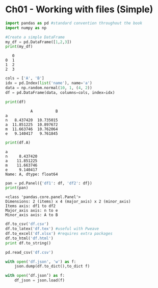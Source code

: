 
# Ch01 - Working with files (Simple)


```python
import pandas as pd #standard convention throughout the book
import numpy as np
```


```python
#Create a simple DataFrame
my_df = pd.DataFrame([1,2,3])
print(my_df)
```

       0
    0  1
    1  2
    2  3
    


```python
cols = ['A', 'B']
idx = pd.Index(list('name'), name='a')
data = np.random.normal(10, 1, (4, 2))
df = pd.DataFrame(data, columns=cols, index=idx)
```


```python
print(df)
```

               A          B
    a                      
    n   8.437420  10.735015
    a  11.851225  10.897672
    m  11.663746  10.762064
    e   9.140417   9.761845
    


```python
print(df.A)
```

    a
    n     8.437420
    a    11.851225
    m    11.663746
    e     9.140417
    Name: A, dtype: float64
    


```python
pan = pd.Panel({'df1': df, 'df2': df})
print(pan)
```

    <class 'pandas.core.panel.Panel'>
    Dimensions: 2 (items) x 4 (major_axis) x 2 (minor_axis)
    Items axis: df1 to df2
    Major_axis axis: n to e
    Minor_axis axis: A to B
    


```python
df.to_csv('df.csv')
df.to_latex('df.tex') #useful with Pweave
df.to_excel('df.xlsx') #requires extra packages
df.to_html('df.html')
print df.to_string()
```


```python
pd.read_csv('df.csv')
```


```python
with open('df.json', 'w') as f:
    json.dump(df.to_dict(),to_dict f)
```


```python
with open(‘df.json’) as f:
    df_json = json.load(f)
```
